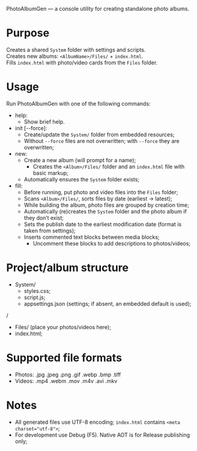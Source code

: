 PhotoAlbumGen — a console utility for creating standalone photo albums.

# Purpose

Creates a shared `System` folder with settings and scripts.  
Creates new albums: `<AlbumName>/Files/` + `index.html`.  
Fills `index.html` with photo/video cards from the `Files` folder.

# Usage

Run PhotoAlbumGen with one of the following commands:
- help:
  - Show brief help.
- init [--force]:
  - Create/update the `System/` folder from embedded resources;
  - Without `--force` files are not overwritten; with `--force` they are overwritten;
- new:
  - Create a new album (will prompt for a name);
    - Creates the `<Album>/Files/` folder and an `index.html` file with basic markup;
  - Automatically ensures the `System` folder exists;
- fill:
  - Before running, put photo and video files into the `Files` folder;
  - Scans `<Album>/Files/`, sorts files by date (earliest → latest);
  - While building the album, photo files are grouped by creation time;
  - Automatically (re)creates the `System` folder and the photo album if they don’t exist;
  - Sets the publish date to the earliest modification date (format is taken from settings);
  - Inserts commented text blocks between media blocks;
    - Uncomment these blocks to add descriptions to photos/videos;

# Project/album structure

- System/
  - styles.css;
  - script.js;
  - appsettings.json (settings; if absent, an embedded default is used);

<Album>/
  - Files/ (place your photos/videos here);
  - index.html;

# Supported file formats

- Photos: .jpg .jpeg .png .gif .webp .bmp .tiff
- Videos: .mp4 .webm .mov .m4v .avi .mkv

# Notes

- All generated files use UTF-8 encoding; `index.html` contains `<meta charset="utf-8">`;
- For development use Debug (F5). Native AOT is for Release publishing only;
